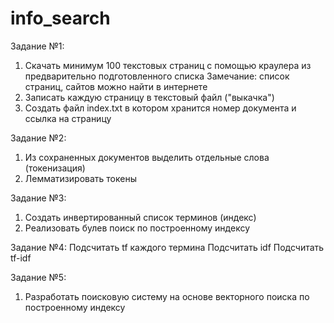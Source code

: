 # info_search


Задание №1:
1. Скачать минимум 100 текстовых страниц с помощью краулера из  предварительно  подготовленного списка
Замечание: список страниц, сайтов можно найти в интернете
2. Записать каждую страницу в  текстовый файл ("выкачка")
3. Создать файл index.txt в котором хранится номер документа и ссылка на страницу


Задание №2: 
1. Из сохраненных документов выделить отдельные слова (токенизация)
2. Лемматизировать токены


Задание №3: 
1. Создать инвертированный список терминов (индекс)
2. Реализовать булев поиск по построенному индексу


Задание №4: 
Подсчитать tf каждого термина
Подсчитать idf
Подсчитать tf-idf


Задание №5: 
1. Разработать поисковую систему на основе векторного поиска по построенному индексу
